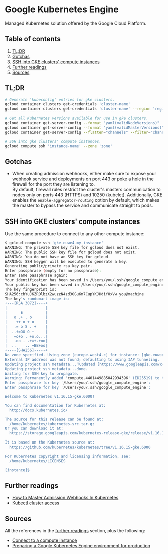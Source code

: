 # Google Kubernetes Engine

Managed Kubernetes solution offered by the Google Cloud Platform.

## Table of contents <!-- omit in toc -->

1. [TL;DR](#tldr)
1. [Gotchas](#gotchas)
1. [SSH into GKE clusters' compute instances](#ssh-into-gke-clusters-compute-instances)
1. [Further readings](#further-readings)
1. [Sources](#sources)

## TL;DR

```sh
# Generate 'kubeconfig' entries for gke clusters.
gcloud container clusters get-credentials 'cluster-name'
gcloud container clusters get-credentials 'cluster-name' --region 'region'

# Get all Kubernetes versions available for use in gke clusters.
gcloud container get-server-config --format "yaml(validNodeVersions)"
gcloud container get-server-config --format "yaml(validMasterVersions)" --zone 'compute-zone'
gcloud container get-server-config --flatten="channels" --filter="channels.channel=RAPID" --format="yaml(channels.channel,channels.validVersions)"

# SSH into gke clusters' compute instances.
gcloud compute ssh 'instance-name' --zone 'zone'
```

## Gotchas

- When creating admission webhooks, either make sure to expose your webhook service and deployments on port 443 or poke a hole in the firewall for the port they are listening to.<br/>
  By default, firewall rules restrict the cluster's masters communication to nodes only on ports 443 (HTTPS) and 10250 (kubelet). Additionally, GKE enables the `enable-aggregator-routing` option by default, which makes the master to bypass the service and communicate straight to pods.

## SSH into GKE clusters' compute instances

Use the same procedure to connect to any other compute instance:

```sh
$ gcloud compute ssh 'gke-euwe4-my-instance'
WARNING: The private SSH key file for gcloud does not exist.
WARNING: The public SSH key file for gcloud does not exist.
WARNING: You do not have an SSH key for gcloud.
WARNING: SSH keygen will be executed to generate a key.
Generating public/private rsa key pair.
Enter passphrase (empty for no passphrase):
Enter same passphrase again:
Your identification has been saved in /Users/you/.ssh/google_compute_engine.
Your public key has been saved in /Users/you/.ssh/google_compute_engine.pub.
The key fingerprint is:
SHA256:cbYuJKZROlbzX2wuzzN4zd3OGu6m7CupYKJHdiYOxVw you@machine
The key's randomart image is:
+---[RSA 3072]----+
|                 |
|      E          |
|   o .+ . o      |
|    ++ o + o     |
|   .= o S . +    |
|  ..+=oo o +     |
|   =o+o . +o.o...|
|   .oo . .+=+.+oo|
|  ..    .. +BB+oo|
+----[SHA256]-----+
No zone specified. Using zone [europe-west4-c] for instance: [gke-euwe4-my-instance].
External IP address was not found; defaulting to using IAP tunneling.
Updating project ssh metadata...⠹Updated [https://www.googleapis.com/compute/v1/projects/gcp-project].
Updating project ssh metadata...done.
Waiting for SSH key to propagate.
Warning: Permanently added 'compute.4401449885042934396' (ED25519) to the list of known hosts.
Enter passphrase for key '/Users/you/.ssh/google_compute_engine':
Enter passphrase for key '/Users/you/.ssh/google_compute_engine':

Welcome to Kubernetes v1.16.15-gke.6000!

You can find documentation for Kubernetes at:
  http://docs.kubernetes.io/

The source for this release can be found at:
  /home/kubernetes/kubernetes-src.tar.gz
Or you can download it at:
  https://storage.googleapis.com/kubernetes-release-gke/release/v1.16.15-gke.6000/kubernetes-src.tar.gz

It is based on the Kubernetes source at:
  https://github.com/kubernetes/kubernetes/tree/v1.16.15-gke.6000

For Kubernetes copyright and licensing information, see:
  /home/kubernetes/LICENSES

[instance]$
```

## Further readings

- [How to Master Admission Webhooks In Kubernetes]
- [Kubectl cluster access]

## Sources

All the references in the [further readings] section, plus the following:

- [Connect to a compute instance]
- [Preparing a Google Kubernetes Engine environment for production]

<!-- upstream -->
[connect to a compute instance]: https://cloud.google.com/compute/docs/instances/connecting-to-instance
[kubectl cluster access]: https://cloud.google.com/kubernetes-engine/docs/how-to/cluster-access-for-kubectl
[preparing a google kubernetes engine environment for production]: https://cloud.google.com/solutions/prep-kubernetes-engine-for-prod

<!-- in-article references -->
[further readings]: #further-readings

<!-- internal references -->
<!-- external references -->
[how to master admission webhooks in kubernetes]: https://digizoo.com.au/1376/mastering-admission-webhooks-in-kubernetes-gke-part-1/
